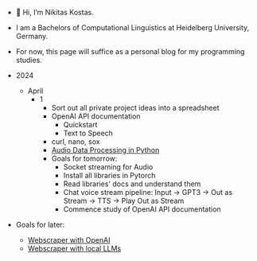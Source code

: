 - 👋 Hi, I’m Nikitas Kostas.
- I am a Bachelors of Computational Linguistics at Heidelberg University, Germany.
- For now, this page will suffice as a personal blog for my programming studies.

- 2024
  - April
    - 1
      - Sort out all private project ideas into a spreadsheet
      - OpenAI API documentation
        - Quickstart
        - Text to Speech
      - curl, nano, sox
      - [Audio Data Processing in Python](https://www.youtube.com/watch?v=ZqpSb5p1xQo)
      - Goals for tomorrow:
        - Socket streaming for Audio
        - Install all libraries in Pytorch
        - Read libraries' docs and understand them
        - Chat voice stream pipeline: Input -> GPT3 -> Out as Stream -> TTS -> Play Out as Stream
        - Commence study of OpenAI API documentation
         
- Goals for later:
  - [Webscraper with OpenAI](https://github.com/trancethehuman/entities-extraction-web-scraper)
  - [Webscraper with local LLMs](https://github.com/rohan-paul/LLM-FineTuning-Large-Language-Models/blob/main/Web%20scraping%20with%20Large%20Language%20Models%20(LLM)-AnthropicAI%20%2B%20LangChainAI.ipynb)

<!---
nikitaskostas/nikitaskostas is a ✨ special ✨ repository because its `README.md` (this file) appears on your GitHub profile.
You can click the Preview link to take a look at your changes.
--->
